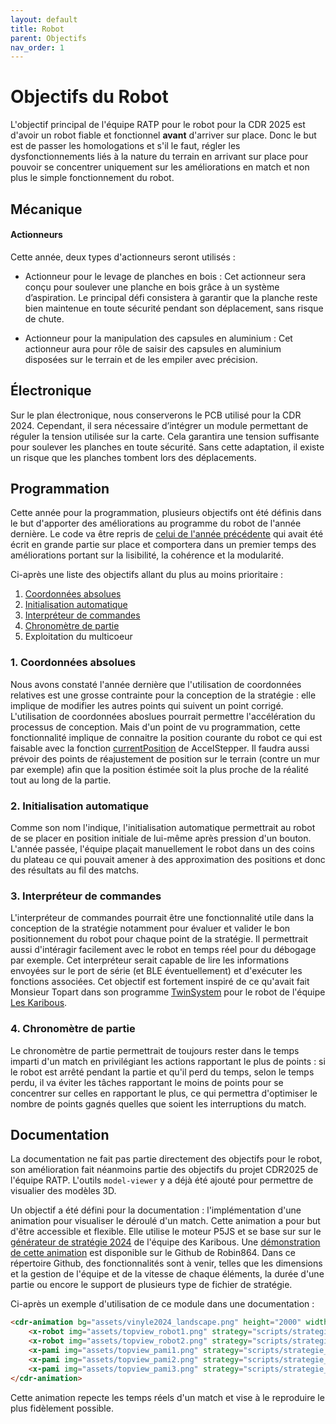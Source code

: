 ```yaml
---
layout: default
title: Robot
parent: Objectifs
nav_order: 1
---
```


# Objectifs du Robot

L'objectif principal de l'équipe RATP pour le robot pour la CDR 2025 est d'avoir un robot fiable et fonctionnel **avant** d'arriver sur place. Donc le but est de passer les homologations et s'il le faut, régler les dysfonctionnements liés à la nature du terrain en arrivant sur place pour pouvoir se concentrer uniquement sur les améliorations en match et non plus le simple fonctionnement du robot.

## Mécanique

#### Actionneurs

Cette année, deux types d'actionneurs seront utilisés :

- Actionneur pour le levage de planches en bois : Cet actionneur sera conçu pour soulever une planche en bois grâce à un système d’aspiration. Le principal défi consistera à garantir que la planche reste bien maintenue en toute sécurité pendant son déplacement, sans risque de chute.

- Actionneur pour la manipulation des capsules en aluminium : Cet actionneur aura pour rôle de saisir des capsules en aluminium disposées sur le terrain et de les empiler avec précision.
## Électronique

Sur le plan électronique, nous conserverons le PCB utilisé pour la CDR 2024. Cependant, il sera nécessaire d’intégrer un module permettant de réguler la tension utilisée sur la carte. Cela garantira une tension suffisante pour soulever les planches en toute sécurité. Sans cette adaptation, il existe un risque que les planches tombent lors des déplacements.

## Programmation

Cette année pour la programmation, plusieurs objectifs ont été définis dans le but d'apporter des améliorations au programme du robot de l'année dernière. Le code va être repris de [celui de l'année précédente](https://github.com/Robin864/Projet_CDR-2024_I2) qui avait été écrit en grande partie sur place et comportera dans un premier temps des améliorations portant sur la lisibilité, la cohérence et la modularité.

Ci-après une liste des objectifs allant du plus au moins prioritaire :
1. [Coordonnées absolues](#1-coordonnées-absolues)
2. [Initialisation automatique](#2-initialisation-automatique)
3. [Interpréteur de commandes](#3-interpréteur-de-commandes)
4. [Chronomètre de partie](#4-chronomètre-de-partie)
5. Exploitation du multicoeur

### 1. Coordonnées absolues

Nous avons constaté l'année dernière que l'utilisation de coordonnées relatives est une grosse contrainte pour la conception de la stratégie : elle implique de modifier les autres points qui suivent un point corrigé.  L'utilisation de coordonnées aboslues pourrait permettre l'accélération du processus de conception. Mais d'un point de vu programmation, cette fonctionnalité implique de connaitre la position courante du robot ce qui est faisable avec la fonction [currentPosition](https://www.airspayce.com/mikem/arduino/AccelStepper/classAccelStepper.html#a5dce13ab2a1b02b8f443318886bf6fc5) de AccelStepper. Il faudra aussi prévoir des points de réajustement de position sur le terrain (contre un mur par exemple) afin que la position éstimée soit la plus proche de la réalité tout au long de la partie.

### 2. Initialisation automatique

Comme son nom l'indique, l'initialisation automatique permettrait au robot de se placer en position initiale de lui-même après pression d'un bouton. L'année passée, l'équipe plaçait manuellement le robot dans un des coins du plateau ce qui pouvait amener à des approximation des positions et donc des résultats au fil des matchs.

### 3. Interpréteur de commandes

L'interpréteur de commandes pourrait être une fonctionnalité utile dans la conception de la stratégie notamment pour évaluer et valider le bon positionnement du robot pour chaque point de la stratégie. Il permettrait aussi d'intéragir facilement avec le robot en temps réel pour du débogage par exemple. Cet interpréteur serait capable de lire les informations envoyées sur le port de série (et BLE éventuellement) et d'exécuter les fonctions associées. Cet objectif est fortement inspiré de ce qu'avait fait Monsieur Topart dans son programme [TwinSystem](https://github.com/LesKaribous/Twinsystem) pour le robot de l'équipe [Les Karibous](https://leskaribous.fr/).

### 4. Chronomètre de partie

Le chronomètre de partie permettrait de toujours rester dans le temps imparti d'un match en privilégiant les actions rapportant le plus de points : si le robot est arrêté pendant la partie et qu'il perd du temps, selon le temps perdu, il va éviter les tâches rapportant le moins de points pour se concentrer sur celles en rapportant le plus, ce qui permettra d'optimiser le nombre de points gagnés quelles que soient les interruptions du match.

## Documentation

La documentation ne fait pas partie directement des objectifs pour le robot, son amélioration fait néanmoins partie des objectifs du projet CDR2025 de l'équipe RATP. L'outils `model-viewer` y a déjà été ajouté pour permettre de visualier des modèles 3D.

Un objectif a été défini pour la documentation : l'implémentation d'une animation pour visualiser le déroulé d'un match. Cette animation a pour but d'être accessible et flexible. Elle utilise le moteur P5JS et se base sur sur le [générateur de stratégie 2024](https://leskaribous.fr/StrategyToolbox/pages/strategy-2024/generateur-2024.html) de l'équipe des Karibous. Une [démonstration de cette animation](https://robin864.github.io/CDR_StrategyAnimation/) est disponible sur le Github de Robin864. Dans ce répertoire Github, des fonctionnalités sont à venir, telles que les dimensions et la gestion de l'équipe et de la vitesse de chaque éléments, la durée d'une partie ou encore le support de plusieurs type de fichier de stratégie.

Ci-après un exemple d'utilisation de ce module dans une documentation :

```html
<cdr-animation bg="assets/vinyle2024_landscape.png" height="2000" width="3000">
    <x-robot img="assets/topview_robot1.png" strategy="scripts/strategie_r1.json" height="270" width="235"></x-robot>
    <x-robot img="assets/topview_robot2.png" strategy="scripts/strategie_r2.json" height="270" width="235"></x-robot>
    <x-pami img="assets/topview_pami1.png" strategy="scripts/strategie_p1.json" height="70" width="90"></x-pami>
    <x-pami img="assets/topview_pami2.png" strategy="scripts/strategie_p2.json" height="70" width="90"></x-pami>
    <x-pami img="assets/topview_pami3.png" strategy="scripts/strategie_p3.json" height="70" width="90"></x-pami>
</cdr-animation>
```

Cette animation repecte les temps réels d'un match et vise à le reproduire le plus fidèlement possible.